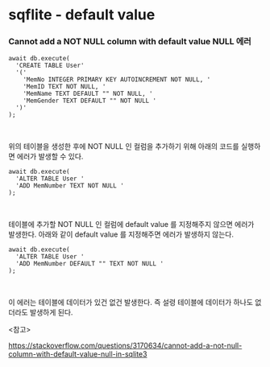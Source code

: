 # sqflite - default value

### Cannot add a NOT NULL column with default value NULL 에러

```
await db.execute(
  'CREATE TABLE User'
  '('
    'MemNo INTEGER PRIMARY KEY AUTOINCREMENT NOT NULL, '
    'MemID TEXT NOT NULL, '
    'MemName TEXT DEFAULT "" NOT NULL, '
    'MemGender TEXT DEFAULT "" NOT NULL '
  ')'
);
```

<br>

위의 테이블을 생성한 후에 NOT NULL 인 컬럼을 추가하기 위해 아래의 코드를 실행하면 에러가 발생할 수 있다.

```
await db.execute(
  'ALTER TABLE User '
  'ADD MemNumber TEXT NOT NULL '
);
```

<br>

테이블에 추가할 NOT NULL 인 컬럼에 default value 를 지정해주지 않으면 에러가 발생한다. 아래와 같이 default value 를 지정해주면 에러가 발생하지 않는다.

```
await db.execute(
  'ALTER TABLE User '
  'ADD MemNumber DEFAULT "" TEXT NOT NULL '
);
```

<br>

이 에러는 테이블에 데이터가 있건 없건 발생한다. 즉 설령 테이블에 데이터가 하나도 없더라도 발생하게 된다.

<참고>

<https://stackoverflow.com/questions/3170634/cannot-add-a-not-null-column-with-default-value-null-in-sqlite3>